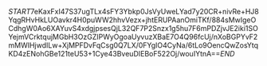$START$7eKaxFxI47S37ugTLx4sFY3Ybkp0JsVyUweLYad7y20CR+nivRe+HJ8YqgRHvHkLUOavkr4H0puWW2hhvVezx+jhtERUPAanOmiTKf/884sMwIgeOCdhgW0Ao6XAYuvS4xdgjpsesQjL32QF7P2Snzx1g5hu7F6mPDZjvJE2iki1SOYejmVCrktqujMGbH3OzGZIPWyOgoaUyvuzXBaE7O4Q96fcUj/nXoBGPYvF2mMWIHjwdILw+XjMPFDvFqCsg0Q7LX/0FYgIO4CyNa/6tLo9OencQwZosYtqKD4zENohGBe121teU53+1Cye43BveuDIEBoF522Oj/wouIYtnA==$END$
